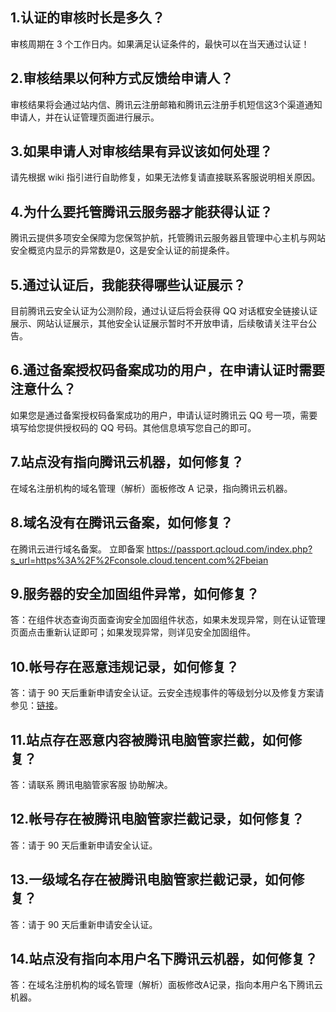 ## 1.认证的审核时长是多久？

审核周期在 3 个工作日内。如果满足认证条件的，最快可以在当天通过认证！

## 2.审核结果以何种方式反馈给申请人？

审核结果将会通过站内信、腾讯云注册邮箱和腾讯云注册手机短信这3个渠道通知申请人，并在认证管理页面进行展示。

## 3.如果申请人对审核结果有异议该如何处理？

请先根据 wiki 指引进行自助修复，如果无法修复请直接联系客服说明相关原因。

## 4.为什么要托管腾讯云服务器才能获得认证？

腾讯云提供多项安全保障为您保驾护航，托管腾讯云服务器且管理中心主机与网站安全概览内显示的异常数是0，这是安全认证的前提条件。

## 5.通过认证后，我能获得哪些认证展示？

目前腾讯云安全认证为公测阶段，通过认证后将会获得 QQ 对话框安全链接认证展示、网站认证展示，其他安全认证展示暂时不开放申请，后续敬请关注平台公告。

## 6.通过备案授权码备案成功的用户，在申请认证时需要注意什么？

如果您是通过备案授权码备案成功的用户，申请认证时腾讯云 QQ 号一项，需要填写给您提供授权码的 QQ 号码。其他信息填写您自己的即可。

## 7.站点没有指向腾讯云机器，如何修复？

在域名注册机构的域名管理（解析）面板修改 A 记录，指向腾讯云机器。

## 8.域名没有在腾讯云备案，如何修复？

在腾讯云进行域名备案。
立即备案 https://passport.qcloud.com/index.php?s_url=https%3A%2F%2Fconsole.cloud.tencent.com%2Fbeian

## 9.服务器的安全加固组件异常，如何修复？

答：在组件状态查询页面查询安全加固组件状态，如果未发现异常，则在认证管理页面点击重新认证即可；如果发现异常，则详见安全加固组件。

## 10.帐号存在恶意违规记录，如何修复？

答：请于 90 天后重新申请安全认证。云安全违规事件的等级划分以及修复方案请参见：[链接](https://cloud.tencent.com/document/product/301/2003)。

## 11.站点存在恶意内容被腾讯电脑管家拦截，如何修复？

答：请联系 腾讯电脑管家客服 协助解决。

## 12.帐号存在被腾讯电脑管家拦截记录，如何修复？

答：请于 90 天后重新申请安全认证。

## 13.一级域名存在被腾讯电脑管家拦截记录，如何修复？

答：请于 90 天后重新申请安全认证。

## 14.站点没有指向本用户名下腾讯云机器，如何修复？

答：在域名注册机构的域名管理（解析）面板修改A记录，指向本用户名下腾讯云机器。
